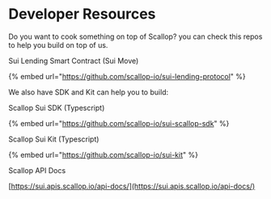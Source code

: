 # Developer Resources

Do you want to cook something on top of Scallop? you can check this repos to help you build on top of us.

Sui Lending Smart Contract (Sui Move)

{% embed url="https://github.com/scallop-io/sui-lending-protocol" %}

We also have SDK and Kit can help you to build:

Scallop Sui SDK (Typescript)

{% embed url="https://github.com/scallop-io/sui-scallop-sdk" %}

Scallop Sui Kit (Typescript)

{% embed url="https://github.com/scallop-io/sui-kit" %}

Scallop API Docs

[https://sui.apis.scallop.io/api-docs/](https://sui.apis.scallop.io/api-docs/)
